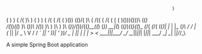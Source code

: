                                                                  )
 (                                                 )    )     ( /(
 )\ )   (         )       )                     ( /( ( /( (   )\())
(()/(   )\   (   /((   ( /(   (      (      (   )\()))\()))\ ((_)\
 /(_))_((_)  )\ (_))\  )(_))  )\ )   )\ )   )\ (_))/(_))/((_)__((_)
(_)) __|(_) ((_)_)((_)((_)_  _(_/(  _(_/(  ((_)| |_ | |_  (_)\ \/ /
  | (_ || |/ _ \\ V / / _` || ' \))| ' \))/ _ \|  _||  _| | | >  <
   \___||_|\___/ \_/  \__,_||_||_| |_||_| \___/ \__| \__| |_|/_/\_\

A simple Spring Boot application